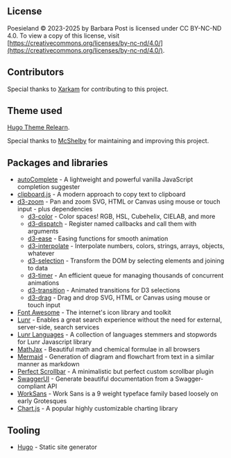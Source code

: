 ## License

Poesieland © 2023-2025 by Barbara Post is licensed under CC BY-NC-ND 4.0. To view a copy of this license, visit [https://creativecommons.org/licenses/by-nc-nd/4.0/](https://creativecommons.org/licenses/by-nc-nd/4.0/).

## Contributors

Special thanks to [Xarkam](https://github.com/Xarkam/) for contributing to this project.

## Theme used

[Hugo Theme Relearn](https://mcshelby.github.io/hugo-theme-relearn/index.html).

Special thanks to [McShelby](https://github.com/McShelby/) for maintaining and improving this project.

## Packages and libraries

- [autoComplete](https://github.com/Pixabay/JavaScript-autoComplete) - A lightweight and powerful vanilla JavaScript completion suggester
- [clipboard.js](https://clipboardjs.com) - A modern approach to copy text to clipboard
- [d3-zoom](https://github.com/d3/d3-zoom) - Pan and zoom SVG, HTML or Canvas using mouse or touch input - plus dependencies
  - [d3-color](https://github.com/d3/d3-color) - Color spaces! RGB, HSL, Cubehelix, CIELAB, and more
  - [d3-dispatch](https://github.com/d3/d3-dispatch) - Register named callbacks and call them with arguments
  - [d3-ease](https://github.com/d3/d3-ease) - Easing functions for smooth animation
  - [d3-interpolate](https://github.com/d3/d3-interpolate) - Interpolate numbers, colors, strings, arrays, objects, whatever
  - [d3-selection](https://github.com/d3/d3-selection) - Transform the DOM by selecting elements and joining to data
  - [d3-timer](https://github.com/d3/d3-timer) - An efficient queue for managing thousands of concurrent animations
  - [d3-transition](https://github.com/d3/d3-transition) - Animated transitions for D3 selections
  - [d3-drag](https://github.com/d3/d3-drag) - Drag and drop SVG, HTML or Canvas using mouse or touch input
- [Font Awesome](https://fontawesome.com) - The internet's icon library and toolkit
- [Lunr](https://lunrjs.com) - Enables a great search experience without the need for external, server-side, search services
- [Lunr Languages](https://github.com/MihaiValentin/lunr-languages) - A collection of languages stemmers and stopwords for Lunr Javascript library
- [MathJax](https://mathjax.org/) - Beautiful math and chemical formulae in all browsers
- [Mermaid](https://mermaid-js.github.io/mermaid) - Generation of diagram and flowchart from text in a similar manner as markdown
- [Perfect Scrollbar](https://perfectscrollbar.com) - A minimalistic but perfect custom scrollbar plugin
- [SwaggerUI](https://github.com/swagger-api/swagger-ui) - Generate beautiful documentation from a Swagger-compliant API
- [WorkSans](https://weiweihuanghuang.github.io/Work-Sans/) - Work Sans is a 9 weight typeface family based loosely on early Grotesques
- [Chart.js](https://www.chartjs.org) - A popular highly customizable charting library

## Tooling

- [Hugo](https://gohugo.io/) - Static site generator
